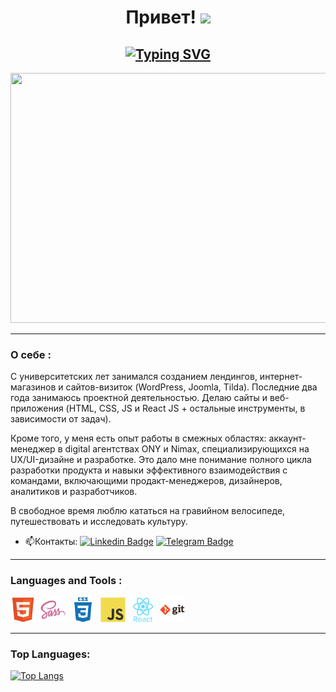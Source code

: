 <h1 align="center">
  Привет!
  <img src="https://media.giphy.com/media/hvRJCLFzcasrR4ia7z/giphy.gif" width="30px"/>
</h1>
<h2 align="center">
<a href="https://git.io/typing-svg"><img src="https://readme-typing-svg.demolab.com?font=Fira+Code&weight=500&size=18&pause=1000&color=F78029&width=435&lines=Я+Ярослав,+Frontend+Developer." alt="Typing SVG" /></a>
</h2>
<div id="badges" align="center">
</div>
<div align="center">
  <img src="https://media.giphy.com/media/Y4ak9Ki2GZCbJxAnJD/giphy.gif" width="600" height="400"/>
</div>

---

### О себе :
С университетских лет занимался созданием лендингов, интернет-магазинов и сайтов-визиток (WordPress, Joomla, Tilda). Последние два года занимаюсь проектной деятельностью. Делаю сайты и веб-приложения (HTML, CSS, JS и React JS + остальные инструменты, в зависимости от задач).

Кроме того, у меня есть опыт работы в смежных областях: аккаунт-менеджер в digital агентствах ONY и Nimax, специализирующихся на UX/UI-дизайне и разработке. Это дало мне понимание полного цикла разработки продукта и навыки эффективного взаимодействия с командами, включающими продакт-менеджеров, дизайнеров, аналитиков и разработчиков.

В свободное время люблю кататься на гравийном велосипеде, путешествовать и исследовать культуру.

- :mailbox:Контакты: [![Linkedin Badge](https://img.shields.io/badge/-Yaroslav-blue?style=flat&logo=Linkedin&logoColor=white)](https://www.linkedin.com/in/yaroslav-chertov/)
[![Telegram Badge](https://img.shields.io/badge/-Yaroslav-9cf?style=flat&logo=Telegram&logoColor=white)](https://t.me/yaroslav_chertov)

---

### Languages and Tools :
<div>
  <img src="https://github.com/devicons/devicon/blob/master/icons/html5/html5-original.svg" title="HTML5" alt="HTML" width="40" height="40"/>&nbsp;
  <img src="https://github.com/devicons/devicon/blob/master/icons/sass/sass-original.svg" title="SASS" alt="SASS" width="40" height="40"/>&nbsp;
  <img src="https://github.com/devicons/devicon/blob/master/icons/css3/css3-plain-wordmark.svg" title="CSS3" alt="CSS" width="40" height="40"/>&nbsp;
  <img src="https://github.com/devicons/devicon/blob/master/icons/javascript/javascript-original.svg" title="JavaScript" alt="JavaScript" width="40" height="40"/>&nbsp;
  <img src="https://github.com/devicons/devicon/blob/master/icons/react/react-original-wordmark.svg" title="React" alt="React" width="40" height="40"/>&nbsp;
  <img src="https://github.com/devicons/devicon/blob/master/icons/git/git-original-wordmark.svg" title="Git" **alt="Git" width="40" height="40"/>
</div>

---

### Top Languages:
[![Top Langs](https://github-readme-stats.vercel.app/api/top-langs/?username=Yaroslav-Chertov&layout=compact)](https://github.com/anuraghazra/github-readme-stats)
